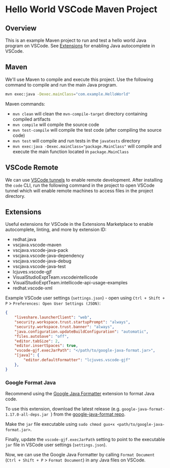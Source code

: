 # Hello World VSCode Maven Project

## Overview

This is an example Maven project to run and test a hello world Java program on VSCode. See [Extensions](#extensions) for enabling Java autocomplete in VSCode.

## Maven

We'll use Maven to compile and execute this project. Use the following command to compile and run the main Java program.

```bash
mvn exec:java -Dexec.mainClass="com.example.HelloWorld"
```

Maven commands:

* `mvn clean` will clean the `mvn-compile-target` directory containing compiled artifacts
* `mvn compile` will compile the source code
* `mvn test-compile` will compile the test code (after compiling the source code)
* `mvn test` will compile and run tests in the `javatests` directory
* `mvn exec:java -Dexec.mainClass="package.MainClass"` will compile and execute the main function located in `package.MainClass`

## VSCode Remote
We can use [VSCode tunnels](https://code.visualstudio.com/docs/remote/tunnels) to enable remote development. After installing the `code` CLI, run the following command in the project to open VSCode tunnel which will enable remote machines to access files in the project directory. 

## Extensions

Useful extensions for VSCode in the Extensions Marketplace to enable autocomplete, linting, and more by extension ID:

* redhat.java
* vscjava.vscode-maven
* vscjava.vscode-java-pack
* vscjava.vscode-java-dependency
* vscjava.vscode-java-debug
* vscjava.vscode-java-test
* lcjuves.vscode-gjf
* VisualStudioExptTeam.vscodeintellicode
* VisualStudioExptTeam.intellicode-api-usage-examples
* redhat.vscode-xml

Example VSCode user settings (`settings.json`) - open using `Ctrl + Shift + P` > `Preferences: Open User Settings (JSON)`:

```json
{
    "liveshare.launcherClient": "web",
    "security.workspace.trust.startupPrompt": "always",
    "security.workspace.trust.banner": "always",
    "java.configuration.updateBuildConfiguration": "automatic",
    "files.autoSave": "off",
    "editor.tabSize": 2,
    "editor.insertSpaces": true,
    "vscode-gjf.execJarPath": "</path/to/google-java-format.jar>",
    "[java]": {
        "editor.defaultFormatter": "lcjuves.vscode-gjf"
    },
}
```

### Google Format Java

Recommend using the [Google Java Formatter](https://marketplace.visualstudio.com/items?itemName=lcjuves.vscode-gjf) extension to format Java code.

To use this extension, download the latest release (e.g. `google-java-format-1.17.0-all-deps.jar
`) from the [google-java-format repo](https://github.com/google/google-java-format).

Make the `jar` file executable using `sudo chmod guo+x <path/to/google-java-format.jar>`.

Finally, update the `vscode-gjf.execJarPath` setting to point to the executable `jar` file in VSCode user settings (`settings.json`).

Now, we can use the Google Java Formatter by calling `Format Document` (`Ctrl + Shift + P` > `Format Document`) in any Java files on VSCode.
